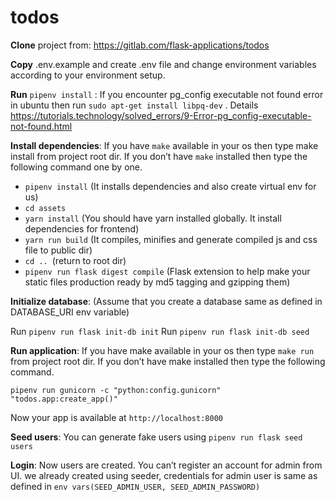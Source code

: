 # todos

**Clone** project from: https://gitlab.com/flask-applications/todos

**Copy** .env.example and create .env file and change environment variables according to your environment setup.

**Run** `pipenv install` : If you encounter pg_config executable not found error in ubuntu then run `sudo apt-get install libpq-dev` .
Details https://tutorials.technology/solved_errors/9-Error-pg_config-executable-not-found.html

**Install dependencies**: If you have `make` available in your os then type make install from project root dir.
If you don’t have `make` installed then type the following command one by one.
 - `pipenv install`  (It installs dependencies and also create virtual env for us)
 - `cd assets`
 - `yarn install` (You should have yarn installed globally. It install dependencies for frontend)
 - `yarn run build` (It compiles, minifies and generate compiled js and css file to public dir)
 - `cd .. `(return to root dir)
 - `pipenv run flask digest compile` (Flask extension to help make your static files production ready by md5 tagging and gzipping them)

**Initialize database**: (Assume that you create a database same as defined in DATABASE_URI env variable) 

Run `pipenv run flask init-db init`
Run `pipenv run flask init-db seed`

**Run application**: If you have make available in your os then type `make run` from project root dir.
If you don’t have make installed then type the following command.

`pipenv run gunicorn -c "python:config.gunicorn" "todos.app:create_app()"`

Now your app is available at `http://localhost:8000`

**Seed users**: You can generate fake users using `pipenv run flask seed users`

**Login**: Now users are created. You can’t register an account for admin from UI. we already created using seeder,
  credentials for admin user is same as defined in `env vars(SEED_ADMIN_USER, SEED_ADMIN_PASSWORD)`

